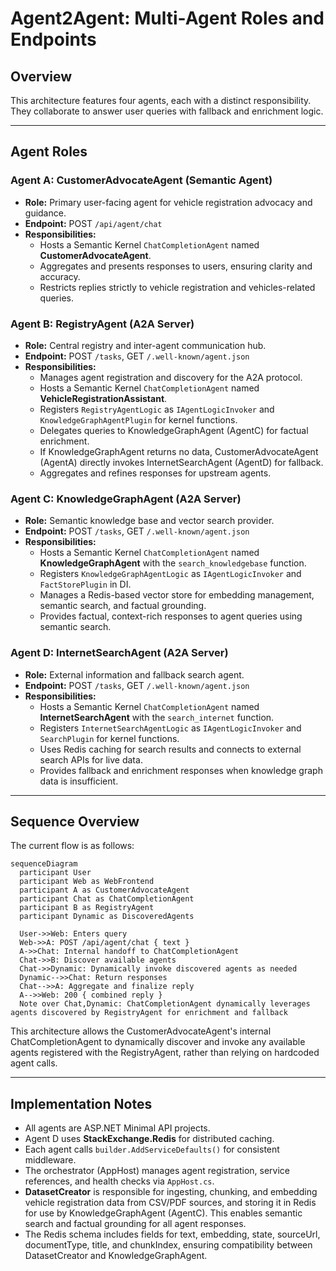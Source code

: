 # Agent2Agent: Multi-Agent Roles and Endpoints

## Overview

This architecture features four agents, each with a distinct responsibility. They collaborate to answer user queries with fallback and enrichment logic.

---

## Agent Roles

### Agent A: CustomerAdvocateAgent (Semantic Agent)
- **Role:** Primary user-facing agent for vehicle registration advocacy and guidance.
- **Endpoint:** POST `/api/agent/chat`
- **Responsibilities:**
  - Hosts a Semantic Kernel `ChatCompletionAgent` named **CustomerAdvocateAgent**.
  - Aggregates and presents responses to users, ensuring clarity and accuracy.
  - Restricts replies strictly to vehicle registration and vehicles-related queries.

### Agent B: RegistryAgent (A2A Server)
- **Role:** Central registry and inter-agent communication hub.
- **Endpoint:** POST `/tasks`, GET `/.well-known/agent.json`
- **Responsibilities:**
  - Manages agent registration and discovery for the A2A protocol.
  - Hosts a Semantic Kernel `ChatCompletionAgent` named **VehicleRegistrationAssistant**.
  - Registers `RegistryAgentLogic` as `IAgentLogicInvoker` and `KnowledgeGraphAgentPlugin` for kernel functions.
  - Delegates queries to KnowledgeGraphAgent (AgentC) for factual enrichment.
  - If KnowledgeGraphAgent returns no data, CustomerAdvocateAgent (AgentA) directly invokes InternetSearchAgent (AgentD) for fallback.
  - Aggregates and refines responses for upstream agents.

### Agent C: KnowledgeGraphAgent (A2A Server)
- **Role:** Semantic knowledge base and vector search provider.
- **Endpoint:** POST `/tasks`, GET `/.well-known/agent.json`
- **Responsibilities:**
  - Hosts a Semantic Kernel `ChatCompletionAgent` named **KnowledgeGraphAgent** with the `search_knowledgebase` function.
  - Registers `KnowledgeGraphAgentLogic` as `IAgentLogicInvoker` and `FactStorePlugin` in DI.
  - Manages a Redis-based vector store for embedding management, semantic search, and factual grounding.
  - Provides factual, context-rich responses to agent queries using semantic search.

### Agent D: InternetSearchAgent (A2A Server)
- **Role:** External information and fallback search agent.
- **Endpoint:** POST `/tasks`, GET `/.well-known/agent.json`
- **Responsibilities:**
  - Hosts a Semantic Kernel `ChatCompletionAgent` named **InternetSearchAgent** with the `search_internet` function.
  - Registers `InternetSearchAgentLogic` as `IAgentLogicInvoker` and `SearchPlugin` for kernel functions.
  - Uses Redis caching for search results and connects to external search APIs for live data.
  - Provides fallback and enrichment responses when knowledge graph data is insufficient.

---

## Sequence Overview

The current flow is as follows:

```mermaid
sequenceDiagram
  participant User
  participant Web as WebFrontend
  participant A as CustomerAdvocateAgent
  participant Chat as ChatCompletionAgent
  participant B as RegistryAgent
  participant Dynamic as DiscoveredAgents

  User->>Web: Enters query
  Web->>A: POST /api/agent/chat { text }
  A->>Chat: Internal handoff to ChatCompletionAgent
  Chat->>B: Discover available agents
  Chat->>Dynamic: Dynamically invoke discovered agents as needed
  Dynamic-->>Chat: Return responses
  Chat-->>A: Aggregate and finalize reply
  A-->>Web: 200 { combined reply }
  Note over Chat,Dynamic: ChatCompletionAgent dynamically leverages agents discovered by RegistryAgent for enrichment and fallback
```

This architecture allows the CustomerAdvocateAgent's internal ChatCompletionAgent to dynamically discover and invoke any available agents registered with the RegistryAgent, rather than relying on hardcoded agent calls.

---

## Implementation Notes

- All agents are ASP.NET Minimal API projects.
- Agent D uses **StackExchange.Redis** for distributed caching.
- Each agent calls `builder.AddServiceDefaults()` for consistent middleware.
- The orchestrator (AppHost) manages agent registration, service references, and health checks via `AppHost.cs`.
- **DatasetCreator** is responsible for ingesting, chunking, and embedding vehicle registration data from CSV/PDF sources, and storing it in Redis for use by KnowledgeGraphAgent (AgentC). This enables semantic search and factual grounding for all agent responses.
- The Redis schema includes fields for text, embedding, state, sourceUrl, documentType, title, and chunkIndex, ensuring compatibility between DatasetCreator and KnowledgeGraphAgent.
